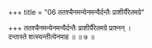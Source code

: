 +++
title = "06 ततश्चैनमन्येनमन्यैर्दन्तैः प्राशीर्यैरेतमग्रे"

+++
ततश्चैनमन्येनमन्यैर्दन्तैः प्राशीर्यैरेतमग्रे प्राश्नन् ।  
दन्तास्ते शत्स्यन्तीत्येनमाह ॥ ॥ ७ ॥